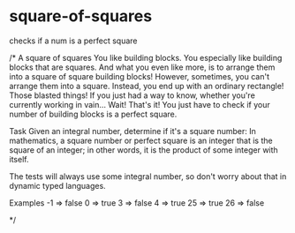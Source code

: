 # square-of-squares
checks if a num is a perfect square

/*
A square of squares
You like building blocks. You especially like building blocks that are squares. And what you even like more,
is to arrange them into a square of square building blocks!
However, sometimes, you can't arrange them into a square.
Instead, you end up with an ordinary rectangle! Those blasted things!
If you just had a way to know, whether you're currently working in vain… Wait! That's it!
You just have to check if your number of building blocks is a perfect square.

Task
Given an integral number, determine if it's a square number:
In mathematics, a square number or perfect square is an integer that is the square of an integer;
in other words, it is the product of some integer with itself.

The tests will always use some integral number, so don't worry about that in dynamic typed languages.

Examples
-1  =>  false
 0  =>  true
 3  =>  false
 4  =>  true
25  =>  true
26  =>  false

 */
